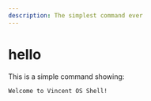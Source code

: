 ```yaml
---
description: The simplest command ever
---
```


# hello

This is a simple command showing:

```
Welcome to Vincent OS Shell!
```
